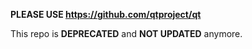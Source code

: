 **PLEASE USE https://github.com/qtproject/qt**

This repo is **DEPRECATED** and **NOT UPDATED** anymore.
